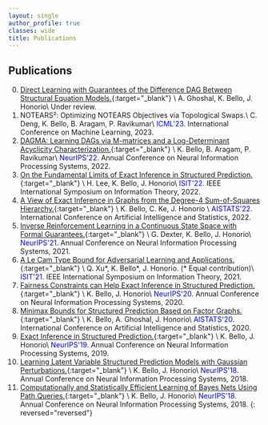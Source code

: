 ```yaml
---
layout: single
author_profile: true
classes: wide
title: Publications
---
```


## Publications 

0. [Direct Learning with Guarantees of the Difference DAG Between Structural Equation Models.][8]{:target="_blank"} \\
   A. Ghoshal, K. Bello, J. Honorio\\
   Under review.
0. NOTEARS²: Optimizing NOTEARS Objectives via Topological Swaps.\\
   C. Deng, K. Bello, B. Aragam, P. Ravikumar\\
   <span style="color: blue">ICML'23</span>. International Conference on Machine Learning, 2023.
0. [DAGMA: Learning DAGs via M-matrices and a Log-Determinant Acyclicity Characterization.][11]{:target="_blank"} \\
   K. Bello, B. Aragam, P. Ravikumar\\
   <span style="color: blue">NeurIPS'22</span>. Annual Conference on Neural Information Processing Systems, 2022.
0. [On the Fundamental Limits of Exact Inference in Structured Prediction.][9]{:target="_blank"} \\
      H. Lee, K. Bello, J. Honorio\\
   <span style="color: blue">ISIT'22</span>. IEEE International Symposium on Information Theory, 2022.
0. [A View of Exact Inference in Graphs from the Degree-4 Sum-of-Squares Hierarchy.][10]{:target="_blank"} \\
    K. Bello, C. Ke, J. Honorio \\
   <span style="color: blue">AISTATS'22</span>. International Conference on Artificial Intelligence and Statistics, 
    2022.
0. [Inverse Reinforcement Learning in a Continuous State Space with Formal Guarantees.][7]{:target="_blank"} \\
    G. Dexter, K. Bello, J. Honorio\\
   <span style="color: blue">NeurIPS'21</span>. Annual Conference on Neural Information Processing Systems, 2021.
0. [A Le Cam Type Bound for Adversarial Learning and Applications.][6]{:target="_blank"} \\
    Q. Xu\*, K. Bello\*, J. Honorio. (* Equal contribution)\\
   <span style="color: blue">ISIT'21</span>. IEEE International Symposium on Information Theory, 2021.
0. [Fairness Constraints can Help Exact Inference in Structured Prediction.][5]{:target="_blank"} \\
    K. Bello, J. Honorio\\
   <span style="color: blue">NeurIPS'20</span>. Annual Conference on Neural Information Processing Systems, 2020.
0. [Minimax Bounds for Structured Prediction Based on Factor Graphs.][4]{:target="_blank"} \\
    K. Bello, A. Ghoshal, J. Honorio\\
   <span style="color: blue">AISTATS'20</span>. International Conference on Artificial Intelligence and Statistics, 
    2020.
0. [Exact Inference in Structured Prediction.][3]{:target="_blank"} \\
    K. Bello, J. Honorio\\
   <span style="color: blue">NeurIPS'19</span>. Annual Conference on Neural Information Processing Systems, 2019.
0. [Learning Latent Variable Structured Prediction Models with Gaussian Perturbations.][2]{:target="_blank"} \\
    K. Bello, J. Honorio\\
   <span style="color: blue">NeurIPS'18</span>. Annual Conference on Neural Information Processing Systems, 2018.
0. [Computationally and Statistically Efficient Learning of Bayes Nets Using Path Queries.][1]{:target="_blank"} \\
    K. Bello, J. Honorio\\
   <span style="color: blue">NeurIPS'18</span>. Annual Conference on Neural Information Processing Systems, 2018.
{: reversed="reversed"}


[11]: https://arxiv.org/abs/2209.08037
[10]: https://arxiv.org/abs/2102.08019
[9]:  https://arxiv.org/abs/2102.08895
[8]:  https://arxiv.org/abs/1906.12024
[7]:  https://arxiv.org/abs/2102.07937
[6]:  https://ieeexplore.ieee.org/document/9518178
[5]:  https://papers.nips.cc/paper/2020/file/8248a99e81e752cb9b41da3fc43fbe7f-Paper.pdf
[4]:  http://proceedings.mlr.press/v108/bello20a.html
[3]:  https://papers.nips.cc/paper/8627-exact-inference-in-structured-prediction.pdf
[2]:  http://papers.neurips.cc/paper/7577-learning-latent-variable-structured-prediction-models-with-gaussian-perturbations.pdf
[1]:  http://papers.neurips.cc/paper/8290-computationally-and-statistically-efficient-learning-of-causal-bayes-nets-using-path-queries.pdf

